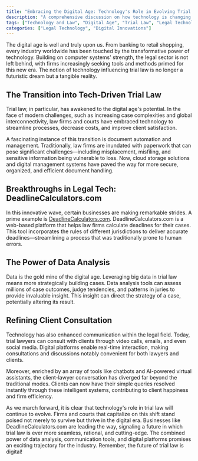 ```yaml
---
title: "Embracing the Digital Age: Technology's Role in Evolving Trial Law"
description: "A comprehensive discussion on how technology is changing trial law. Learn how digital platforms and tools like DeadlineCalculators.com are revolutionizing the legal industry."
tags: ["Technology and Law", "Digital Age", "Trial Law", "Legal Technology"]
categories: ["Legal Technology", "Digital Innovations"]
---
```


The digital age is well and truly upon us. From banking to retail shopping, every industry worldwide has been touched by the transformative power of technology. Building on computer systems' strength, the legal sector is not left behind, with firms increasingly seeking tools and methods primed for this new era. The notion of technology influencing trial law is no longer a futuristic dream but a tangible reality.

## The Transition into Tech-Driven Trial Law

Trial law, in particular, has awakened to the digital age's potential. In the face of modern challenges, such as increasing case complexities and global interconnectivity, law firms and courts have embraced technology to streamline processes, decrease costs, and improve client satisfaction. 

A fascinating instance of this transition is document automation and management. Traditionally, law firms are inundated with paperwork that can pose significant challenges—including misplacement, misfiling, and sensitive information being vulnerable to loss. Now, cloud storage solutions and digital management systems have paved the way for more secure, organized, and efficient document handling. 

## Breakthroughs in Legal Tech: DeadlineCalculators.com

In this innovative wave, certain businesses are making remarkable strides. A prime example is [DeadlineCalculators.com](https://www.deadlinecalculators.com/). DeadlineCalculators.com is a web-based platform that helps law firms calculate deadlines for their cases. This tool incorporates the rules of different jurisdictions to deliver accurate deadlines—streamlining a process that was traditionally prone to human errors. 

## The Power of Data Analysis 

Data is the gold mine of the digital age. Leveraging big data in trial law means more strategically building cases. Data analysis tools can assess millions of case outcomes, judge tendencies, and patterns in juries to provide invaluable insight. This insight can direct the strategy of a case, potentially altering its result.

## Refining Client Consultation

Technology has also enhanced communication within the legal field. Today, trial lawyers can consult with clients through video calls, emails, and even social media. Digital platforms enable real-time interaction, making consultations and discussions notably convenient for both lawyers and clients. 

Moreover, enriched by an array of tools like chatbots and AI-powered virtual assistants, the client-lawyer conversation has diverged far beyond the traditional modes. Clients can now have their simple queries resolved instantly through these intelligent systems, contributing to client happiness and firm efficiency.

As we march forward, it is clear that technology's role in trial law will continue to evolve. Firms and courts that capitalize on this shift stand poised not merely to survive but thrive in the digital era. Businesses like DeadlineCalculators.com are leading the way, signaling a future in which trial law is ever more seamless, rational, and cutting-edge. The combined power of data analysis, communication tools, and digital platforms promises an exciting trajectory for the industry. Remember, the future of trial law is digital!